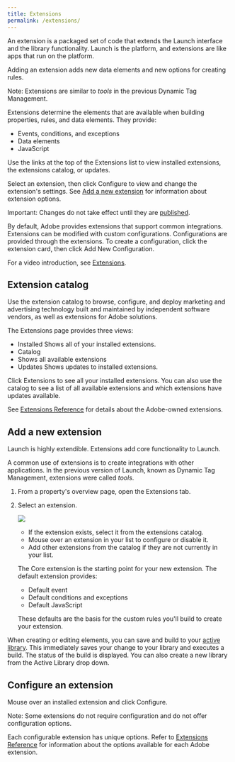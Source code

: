 ```yaml
---
title: Extensions
permalink: /extensions/
---
```


An extension is a packaged set of code that extends the Launch interface and the library functionality. Launch is the platform, and extensions are like apps that run on the platform.

Adding an extension adds new data elements and new options for creating rules.

Note: Extensions are similar to _tools_ in the previous Dynamic Tag Management.

Extensions determine the elements that are available when building properties, rules, and data elements. They provide:

*   Events, conditions, and exceptions
*   Data elements
*   JavaScript

Use the links at the top of the Extensions list to view installed extensions, the extensions catalog, or updates.

Select an extension, then click Configure to view and change the extension's settings. See [Add a new extension](extensions.md) for information about extension options.

Important: Changes do not take effect until they are [published](c_publishing.md).

By default, Adobe provides extensions that support common integrations. Extensions can be modified with custom configurations. Configurations are provided through the extensions. To create a configuration, click the extension card, then click Add New Configuration.

For a video introduction, see [Extensions](videos.md).

## Extension catalog

Use the extension catalog to browse, configure, and deploy marketing and advertising technology built and maintained by independent software vendors, as well as extensions for Adobe solutions.

The Extensions page provides three views:

*   Installed
    Shows all of your installed extensions.
*   Catalog
*   Shows all available extensions
*   Updates
    Shows updates to installed extensions.


Click Extensions to see all your installed extensions. You can also use the catalog to see a list of all available extensions and which extensions have updates available.

See [Extensions Reference](extensions-reference.md) for details about the Adobe-owned extensions.

## Add a new extension

Launch is highly extendible. Extensions add core functionality to Launch.

A common use of extensions is to create integrations with other applications. In the previous version of Launch, known as Dynamic Tag Management, extensions were called _tools_.

1.  From a property's overview page, open the Extensions tab.
2.  Select an extension.

    ![](../images/extensions.png)

    *   If the extension exists, select it from the extensions catalog.
    *   Mouse over an extension in your list to configure or disable it.
    *   Add other extensions from the catalog if they are not currently in your list.

    The Core extension is the starting point for your new extension. The default extension provides:

    *   Default event
    *   Default conditions and exceptions
    *   Default JavaScript

    These defaults are the basis for the custom rules you'll build to create your extension.


When creating or editing elements, you can save and build to your [active library](library.html#task_9E314B2EAC094D94B2F06D2CE57DCE72 "Libraries encapsulate a set of changes you'd like to make to your deployed code. Active Library makes this easier, allowing you to rapidly iterate through changes and see the impact."). This immediately saves your change to your library and executes a build. The status of the build is displayed. You can also create a new library from the Active Library drop down.

## Configure an extension

Mouse over an installed extension and click Configure.

Note: Some extensions do not require configuration and do not offer configuration options.

Each configurable extension has unique options. Refer to [Extensions Reference](extensions-reference.html#concept_2B2AF5D95A3E4389835746C9B34D1297 "This Extensions Reference describes the extensions provided by Adobe.") for information about the options available for each Adobe extension.
